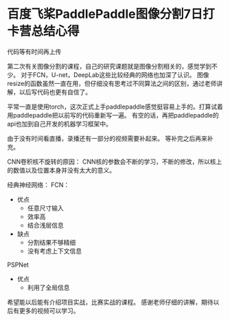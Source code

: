 # 百度飞桨PaddlePaddle图像分割7日打卡营总结心得

代码等有时间再上传

第二次有关图像分割的课程，自己的研究课题就是图像分割相关的，感觉学到不少。
对于FCN，U-net，DeepLab这些比较经典的网络也加深了认识。
图像resize的函数虽然一直在用，但仔细没有思考过不同算法之间的区别，通过老师讲解，以后写代码也更有自信了。

平常一直是使用torch，这次正式上手paddlepaddle感觉挺容易上手的。打算试着用paddlepaddle把以前写的代码重新写一遍。
有空的话，再把paddlepaddle的api也加到自己开发的机器学习框架中。

由于没有时间看直播，录播还有一部分的视频需要补起来。
等补完之后再来补充。

CNN卷积核不旋转的原因：
CNN核的参数会不断的学习，不断的修改，所以核上的数值以及位置本身并没有太大的意义。

经典神经网络：
FCN：
- 优点
  - 任意尺寸输入
  - 效率高
  - 结合浅层信息
- 缺点
  - 分割结果不够精细
  - 没有考虑上下文信息
  
PSPNet
- 优点
  - 利用了全局信息 


希望能以后能有介绍项目实战，比赛实战的课程。
感谢老师仔细的讲解，期待以后有更多的视频可以学习。


